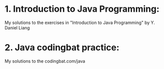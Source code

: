 # 1. Introduction to Java Programming:
My solutions to the exercises in "Introduction to Java Programming" by Y. Daniel Liang 

# 2. Java codingbat practice:
My solutions to the codingbat.com/java
